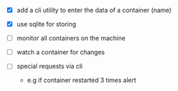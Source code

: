 - [x] add a cli utility to enter the data of a container (name)
- [x] use sqlite for storing

- [ ] monitor all containers on the machine
- [ ] watch a container for changes


- [ ] special requests via cli
    - e.g if container restarted 3 times alert
